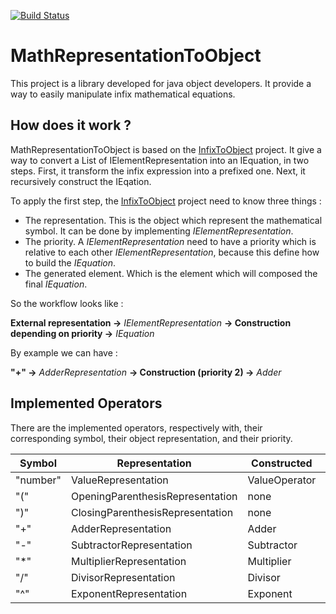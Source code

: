 [![Build Status](https://travis-ci.org/MickaelAlvarez/MathRepresentationToObject.svg?branch=master)](https://travis-ci.org/MickaelAlvarez/MathRepresentationToObject)
# MathRepresentationToObject
This project is a library developed for java object developers. It provide a way to easily manipulate infix mathematical equations.

## How does it work ?
MathRepresentationToObject is based on the [InfixToObject](https://github.com/MickaelAlvarez/InfixToObject) project. It give a way to convert a List of IElementRepresentation into an IEquation, in two steps. First, it transform the infix expression into a prefixed one. Next, it recursively construct the IEqation.

To apply the first step, the [InfixToObject](https://github.com/MickaelAlvarez/InfixToObject) project need to know three things :
* The representation. This is the object which represent the mathematical symbol. It can be done by implementing *IElementRepresentation*.
* The priority. A *IElementRepresentation* need to have a priority which is relative to each other *IElementRepresentation*, because this define how to build the *IEquation*.
* The generated element. Which is the element which will composed the final *IEquation*.

So the workflow looks like :

**External representation ->** *IElementRepresentation* **-> Construction depending on priority ->** *IEquation*

By example we can have :

**"+" ->** *AdderRepresentation* **-> Construction (priority 2) ->** *Adder*


## Implemented Operators
There are the implemented operators, respectively with, their corresponding symbol, their object representation, and their priority.

Symbol | Representation | Constructed | Priority
-------|----------------|-------------|---------
"number" | ValueRepresentation | ValueOperator | 0
"(" | OpeningParenthesisRepresentation | none | 1
")" | ClosingParenthesisRepresentation | none | 1
"+" | AdderRepresentation | Adder | 2
"-" | SubtractorRepresentation | Subtractor | 2
"*" | MultiplierRepresentation | Multiplier | 4
"/" | DivisorRepresentation | Divisor | 4
"^" | ExponentRepresentation | Exponent | 6